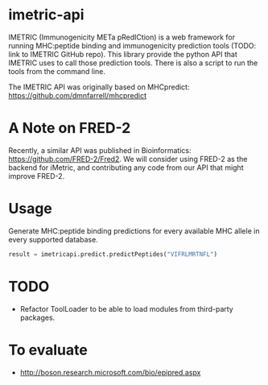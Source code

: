 # imetric-api

IMETRIC (Immunogenicity METa pRedICtion) is a web framework for running MHC:peptide binding and immunogenicity prediction tools (TODO: link to IMETRIC GitHub repo). This library provide the python API that IMETRIC uses to call those prediction tools. There is also a script to run the tools from the command line.

The IMETRIC API was originally based on MHCpredict: https://github.com/dmnfarrell/mhcpredict

# A Note on FRED-2

Recently, a similar API was published in Bioinformatics: https://github.com/FRED-2/Fred2. We will consider using FRED-2 as the backend for iMetric, and contributing any code from our API that might improve FRED-2.

# Usage

Generate MHC:peptide binding predictions for every available MHC allele in every supported database.

```python
result = imetricapi.predict.predictPeptides("VIFRLMRTNFL")
```

# TODO

* Refactor ToolLoader to be able to load modules from third-party packages.

# To evaluate

* http://boson.research.microsoft.com/bio/epipred.aspx
